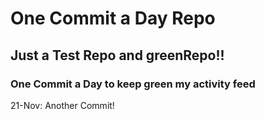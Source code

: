 # One Commit a Day Repo
## Just a Test Repo and greenRepo!!
### One Commit a Day to keep green my activity feed 

21-Nov: Another Commit!